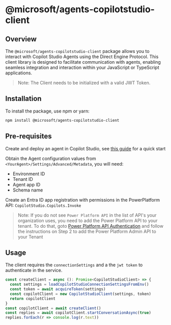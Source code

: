 # @microsoft/agents-copilotstudio-client

## Overview

The `@microsoft/agents-copilotstudio-client` package allows you to interact with Copilot Studio Agents using the Direct Engine Protocol. This client library is designed to facilitate communication with agents, enabling seamless integration and interaction within your JavaScript or TypeScript applications.

> Note: The Client needs to be initialized with a valid JWT Token.

## Installation

To install the package, use npm or yarn:

```sh
npm install @microsoft/agents-copilotstudio-client
```

## Pre-requisites

Create and deploy an agent in Copilot Studio, see [this guide](https://learn.microsoft.com/en-us/microsoft-copilot-studio/fundamentals-get-started?tabs=web) for a quick start

Obtain the Agent configuration values from `<YourAgent>/Settings/Advanced/Metadata`, you will need:

- Environment ID
- Tenant ID
- Agent app ID
- Schema name

Create an Entra ID app registration with permissions in the PowerPlatform API: `CopilotStudio.Copilots.Invoke`

> Note: If you do not see `Power Platform API` in the list of API's your organization uses, you need to add the Power Platform API to your tenant. To do that, goto [Power Platform API Authentication](https://learn.microsoft.com/power-platform/admin/programmability-authentication-v2#step-2-configure-api-permissions) and follow the instructions on Step 2 to add the Power Platform Admin API to your Tenant

## Usage

The client requires the `connectionSettings` and a the `jwt token` to authenticate in the service.

```ts
const createClient = async (): Promise<CopilotStudioClient> => {
  const settings = loadCopilotStudioConnectionSettingsFromEnv()
  const token = await acquireToken(settings)
  const copilotClient = new CopilotStudioClient(settings, token)
  return copilotClient
}
const copilotClient = await createClient()
const replies = await copilotClient.startConversationAsync(true)
replies.forEach(r => console.log(r.text))
```


